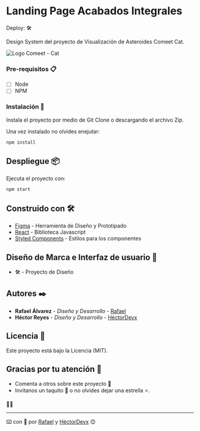 # Landing Page Acabados Integrales

Deploy: 🛠️

Design System del proyecto de Visualización de Asteroides Comeet Cat.

![Logo Comeet - Cat](https://mir-cdn.behance.net/v1/rendition/project_modules/max_1200/59d229100589735.5f0c6692cc805.png)

### Pre-requisitos 📋

- [ ] Node
- [ ] NPM

### Instalación 🔧

Instala el proyecto por medio de Git Clone o descargando el archivo Zip.

Una vez instalado no olvides enejutar:

```
npm install
```

## Despliegue 📦

Ejecuta el proyecto con:

```
npm start
```

## Construido con 🛠️

- [Figma](https://www.figma.com/) - Herramienta de Diseño y Prototipado
- [React](https://es.reactjs.org/) - Biblioteca Javascript
- [Styled Components](https://styled-components.com/) - Estilos para los componentes

## Diseño de Marca e Interfaz de usuario 🎨

- 🛠️ - Proyecto de Diseño

## Autores ✒️

- **Rafael Álvarez** - _Diseño y Desarrollo_ - [Rafael](https://github.com/soyraffaello)
- **Héctor Reyes** - _Diseño y Desarrollo_ - [HéctorDevx](https://github.com/HectorDevx)

## Licencia 📄

Este proyecto está bajo la Licencia (MIT).

## Gracias por tu atención 🎁

- Comenta a otros sobre este proyecto 📢
- Invitanos un taquito 🌮 o no olvides dejar una estrella ⭐.

🐱‍🚀

---

⌨️ con 💚 por [Rafael](https://github.com/soyraffaello) y [HéctorDevx](https://github.com/HectorDevx) 😊
